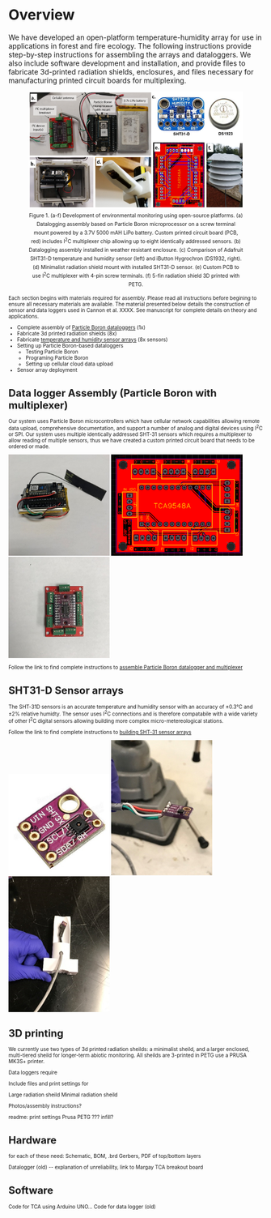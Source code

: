 # Overview

We have developed an open-platform temperature-humidity array for use in applications in forest and fire ecology. The following instructions provide step-by-step instructions for assembling the arrays and dataloggers. We also include software development and installation, and provide files to fabricate 3d-printed radiation shields, enclosures, and files necessary for manufacturing printed circuit boards for multiplexing.

<figure>
<img src=figs/sensor-fig.PNG></img>
<figcaption align = "center"><font size = -2>Figure 1. (a-f) Development of environmental monitoring using open-source platforms. (a) Datalogging assembly based on Particle Boron microprocessor on a screw terminal mount powered by a 3.7V 5000 mAH LiPo battery. Custom printed circuit board (PCB, red) includes I<sup>2</sup>C multiplexer chip allowing up to eight identically addressed sensors. (b) Datalogging assembly installed in weather resistant enclosure. (c) Comparison of Adafruit SHT31-D temperature and humidity sensor (left) and iButton Hygrochron (DS1932, right). (d) Minimalist radiation shield mount with installed SHT31-D sensor. (e) Custom PCB to use I<sup>2</sup>C multiplexer with 4-pin screw terminals. (f) 5-fin radiation shield 3D printed with PETG.<font></figcaption>
</figure>

 <p><p>Each section begins with materials required for assembly. Please read all instructions before begining to ensure all necessary materials are available. The material presented below details the construction of sensor and data loggers used in Cannon et al. XXXX. See manuscript for complete details on theory and applications.

* Complete assembly of [Particle Boron dataloggers](#data-logger-assembly-particle-boron-with-multiplexer) (1x)
* Fabricate 3d printed radiation shields (8x)
* Fabricate [temperature and humidity sensor arrays](#SHT31-D-Sensor-arrays) (8x sensors)
* Setting up Particle Boron-based dataloggers
  * Testing Particle Boron
  * Programing Particle Boron
  * Setting up cellular cloud data upload
* Sensor array deployment 

 # Data logger Assembly (Particle Boron with multiplexer)
 
 Our system uses Particle Boron microcontrollers which have cellular network capabilities allowing remote data upload,  comprehensive documentation, and support a number of analog and digital devices using I<sup>2</sup>C or SPI. Our system uses multiple identically addressed SHT-31 sensors which requires a multiplexer to allow reading of multiple sensors, thus we have created a custom printed circuit board that needs to be ordered or made.
 
<img src=figs/loggerassembly-10.jpg width=200></img>
<img src=figs/tca-pcb-gerber.PNG height=200></img>
<img src=figs/loggerassembly-5.jpg width=200></img>

 Follow the link to find complete instructions to <a href=pages/logger-assembly.md>assemble Particle Boron datalogger and multiplexer</a>

 # SHT31-D Sensor arrays

The SHT-31D sensors is an accurate temperature and humidity sensor with an accuracy of ±0.3°C and ±2% relative humidty. The sensor uses I<sup>2</sup>C connections and is therefore compatabile with a wide variety of other I<sup>2</sup>C digital sensors allowing building more complex micro-metereological stations.

 Follow the link to find complete instructions to <a href=pages/SHT-assembly.md>building SHT-31 sensor arrays</a>
 
<img src=figs/sht31-chip.jpg width=200></img>
<img src=figs/shtassembly_5.png width=200></img>
<img src=figs/shtassembly_10.png width=200></img>

# 3D printing

We currently use two types of 3d printed radiation sheilds: a minimalist sheild, and a larger enclosed, multi-tiered sheild for longer-term abiotic monitoring. All sheilds are 3-printed in PETG use a PRUSA MK3S+ printer.

Data loggers require 

Include files and print settings for

Large radiation sheild
Minimal radiation sheild

Photos/assembly instructions?


readme: print settings
Prusa PETG ???
infill?

# Hardware

for each of these need: Schematic, BOM, .brd Gerbers, PDF of top/bottom layers

Datalogger (old) -- explanation of unreliability, link to Margay
TCA breakout board

#  Software

Code for TCA using Arduino UNO...
Code for data logger (old)
